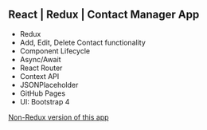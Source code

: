 ## React | Redux | Contact Manager App

* Redux
* Add, Edit, Delete Contact functionality
* Component Lifecycle
* Async/Await
* React Router
* Context API
* JSONPlaceholder
* GitHub Pages
* UI: Bootstrap 4

[Non-Redux version of this app](https://github.com/JanGanaCode/react-contact-manager "React | Contact Manager App")
